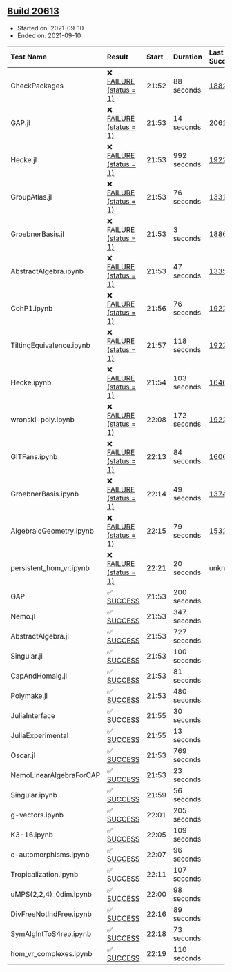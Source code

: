 ## [Build 20613](https://oscarci.mathematik.uni-kl.de/job/oscar/20613/)

* Started on: 2021-09-10
* Ended on: 2021-09-10

| Test Name    | Result | Start | Duration | Last Success | First Failure |
|:-------------|:-------|:------|:---------|:-------------|:--------------|
| CheckPackages | ❌ [FAILURE (status = 1)](https://oscarci.mathematik.uni-kl.de/job/oscar/20613/artifact/logs/build-20613/CheckPackages.log) | 21:52 | 88 seconds | [18822](https://oscarci.mathematik.uni-kl.de/job/oscar/18822/) | [18823](https://oscarci.mathematik.uni-kl.de/job/oscar/18823/) |
| GAP.jl | ❌ [FAILURE (status = 1)](https://oscarci.mathematik.uni-kl.de/job/oscar/20613/artifact/logs/build-20613/GAP.jl.log) | 21:53 | 14 seconds | [20612](https://oscarci.mathematik.uni-kl.de/job/oscar/20612/) | [20613](https://oscarci.mathematik.uni-kl.de/job/oscar/20613/) |
| Hecke.jl | ❌ [FAILURE (status = 1)](https://oscarci.mathematik.uni-kl.de/job/oscar/20613/artifact/logs/build-20613/Hecke.jl.log) | 21:53 | 992 seconds | [19222](https://oscarci.mathematik.uni-kl.de/job/oscar/19222/) | [20152](https://oscarci.mathematik.uni-kl.de/job/oscar/20152/) |
| GroupAtlas.jl | ❌ [FAILURE (status = 1)](https://oscarci.mathematik.uni-kl.de/job/oscar/20613/artifact/logs/build-20613/GroupAtlas.jl.log) | 21:53 | 76 seconds | [13311](https://oscarci.mathematik.uni-kl.de/job/oscar/13311/) | [13312](https://oscarci.mathematik.uni-kl.de/job/oscar/13312/) |
| GroebnerBasis.jl | ❌ [FAILURE (status = 1)](https://oscarci.mathematik.uni-kl.de/job/oscar/20613/artifact/logs/build-20613/GroebnerBasis.jl.log) | 21:53 | 3 seconds | [18864](https://oscarci.mathematik.uni-kl.de/job/oscar/18864/) | [18865](https://oscarci.mathematik.uni-kl.de/job/oscar/18865/) |
| AbstractAlgebra.ipynb | ❌ [FAILURE (status = 1)](https://oscarci.mathematik.uni-kl.de/job/oscar/20613/artifact/logs/build-20613/AbstractAlgebra.ipynb.log) | 21:53 | 47 seconds | [13355](https://oscarci.mathematik.uni-kl.de/job/oscar/13355/) | [13356](https://oscarci.mathematik.uni-kl.de/job/oscar/13356/) |
| CohP1.ipynb | ❌ [FAILURE (status = 1)](https://oscarci.mathematik.uni-kl.de/job/oscar/20613/artifact/logs/build-20613/CohP1.ipynb.log) | 21:56 | 76 seconds | [19222](https://oscarci.mathematik.uni-kl.de/job/oscar/19222/) | [20152](https://oscarci.mathematik.uni-kl.de/job/oscar/20152/) |
| TiltingEquivalence.ipynb | ❌ [FAILURE (status = 1)](https://oscarci.mathematik.uni-kl.de/job/oscar/20613/artifact/logs/build-20613/TiltingEquivalence.ipynb.log) | 21:57 | 118 seconds | [19222](https://oscarci.mathematik.uni-kl.de/job/oscar/19222/) | [20152](https://oscarci.mathematik.uni-kl.de/job/oscar/20152/) |
| Hecke.ipynb | ❌ [FAILURE (status = 1)](https://oscarci.mathematik.uni-kl.de/job/oscar/20613/artifact/logs/build-20613/Hecke.ipynb.log) | 21:54 | 103 seconds | [16463](https://oscarci.mathematik.uni-kl.de/job/oscar/16463/) | [16464](https://oscarci.mathematik.uni-kl.de/job/oscar/16464/) |
| wronski-poly.ipynb | ❌ [FAILURE (status = 1)](https://oscarci.mathematik.uni-kl.de/job/oscar/20613/artifact/logs/build-20613/wronski-poly.ipynb.log) | 22:08 | 172 seconds | [19222](https://oscarci.mathematik.uni-kl.de/job/oscar/19222/) | [20152](https://oscarci.mathematik.uni-kl.de/job/oscar/20152/) |
| GITFans.ipynb | ❌ [FAILURE (status = 1)](https://oscarci.mathematik.uni-kl.de/job/oscar/20613/artifact/logs/build-20613/GITFans.ipynb.log) | 22:13 | 84 seconds | [16068](https://oscarci.mathematik.uni-kl.de/job/oscar/16068/) | [16069](https://oscarci.mathematik.uni-kl.de/job/oscar/16069/) |
| GroebnerBasis.ipynb | ❌ [FAILURE (status = 1)](https://oscarci.mathematik.uni-kl.de/job/oscar/20613/artifact/logs/build-20613/GroebnerBasis.ipynb.log) | 22:14 | 49 seconds | [13748](https://oscarci.mathematik.uni-kl.de/job/oscar/13748/) | [13749](https://oscarci.mathematik.uni-kl.de/job/oscar/13749/) |
| AlgebraicGeometry.ipynb | ❌ [FAILURE (status = 1)](https://oscarci.mathematik.uni-kl.de/job/oscar/20613/artifact/logs/build-20613/AlgebraicGeometry.ipynb.log) | 22:15 | 79 seconds | [15322](https://oscarci.mathematik.uni-kl.de/job/oscar/15322/) | [15323](https://oscarci.mathematik.uni-kl.de/job/oscar/15323/) |
| persistent_hom_vr.ipynb | ❌ [FAILURE (status = 1)](https://oscarci.mathematik.uni-kl.de/job/oscar/20613/artifact/logs/build-20613/persistent_hom_vr.ipynb.log) | 22:21 | 20 seconds | unknown | unknown |
| GAP | ✅ [SUCCESS](https://oscarci.mathematik.uni-kl.de/job/oscar/20613/artifact/logs/build-20613/GAP.log) | 21:53 | 200 seconds |  |  |
| Nemo.jl | ✅ [SUCCESS](https://oscarci.mathematik.uni-kl.de/job/oscar/20613/artifact/logs/build-20613/Nemo.jl.log) | 21:53 | 347 seconds |  |  |
| AbstractAlgebra.jl | ✅ [SUCCESS](https://oscarci.mathematik.uni-kl.de/job/oscar/20613/artifact/logs/build-20613/AbstractAlgebra.jl.log) | 21:53 | 727 seconds |  |  |
| Singular.jl | ✅ [SUCCESS](https://oscarci.mathematik.uni-kl.de/job/oscar/20613/artifact/logs/build-20613/Singular.jl.log) | 21:53 | 100 seconds |  |  |
| CapAndHomalg.jl | ✅ [SUCCESS](https://oscarci.mathematik.uni-kl.de/job/oscar/20613/artifact/logs/build-20613/CapAndHomalg.jl.log) | 21:53 | 81 seconds |  |  |
| Polymake.jl | ✅ [SUCCESS](https://oscarci.mathematik.uni-kl.de/job/oscar/20613/artifact/logs/build-20613/Polymake.jl.log) | 21:53 | 480 seconds |  |  |
| JuliaInterface | ✅ [SUCCESS](https://oscarci.mathematik.uni-kl.de/job/oscar/20613/artifact/logs/build-20613/JuliaInterface.log) | 21:55 | 30 seconds |  |  |
| JuliaExperimental | ✅ [SUCCESS](https://oscarci.mathematik.uni-kl.de/job/oscar/20613/artifact/logs/build-20613/JuliaExperimental.log) | 21:55 | 13 seconds |  |  |
| Oscar.jl | ✅ [SUCCESS](https://oscarci.mathematik.uni-kl.de/job/oscar/20613/artifact/logs/build-20613/Oscar.jl.log) | 21:53 | 769 seconds |  |  |
| NemoLinearAlgebraForCAP | ✅ [SUCCESS](https://oscarci.mathematik.uni-kl.de/job/oscar/20613/artifact/logs/build-20613/NemoLinearAlgebraForCAP.log) | 21:53 | 23 seconds |  |  |
| Singular.ipynb | ✅ [SUCCESS](https://oscarci.mathematik.uni-kl.de/job/oscar/20613/artifact/logs/build-20613/Singular.ipynb.log) | 21:59 | 56 seconds |  |  |
| g-vectors.ipynb | ✅ [SUCCESS](https://oscarci.mathematik.uni-kl.de/job/oscar/20613/artifact/logs/build-20613/g-vectors.ipynb.log) | 22:01 | 205 seconds |  |  |
| K3-16.ipynb | ✅ [SUCCESS](https://oscarci.mathematik.uni-kl.de/job/oscar/20613/artifact/logs/build-20613/K3-16.ipynb.log) | 22:05 | 109 seconds |  |  |
| c-automorphisms.ipynb | ✅ [SUCCESS](https://oscarci.mathematik.uni-kl.de/job/oscar/20613/artifact/logs/build-20613/c-automorphisms.ipynb.log) | 22:07 | 96 seconds |  |  |
| Tropicalization.ipynb | ✅ [SUCCESS](https://oscarci.mathematik.uni-kl.de/job/oscar/20613/artifact/logs/build-20613/Tropicalization.ipynb.log) | 22:11 | 107 seconds |  |  |
| uMPS(2,2,4)_0dim.ipynb | ✅ [SUCCESS](https://oscarci.mathematik.uni-kl.de/job/oscar/20613/artifact/logs/build-20613/uMPS-2-2-4-_0dim.ipynb.log) | 22:00 | 98 seconds |  |  |
| DivFreeNotIndFree.ipynb | ✅ [SUCCESS](https://oscarci.mathematik.uni-kl.de/job/oscar/20613/artifact/logs/build-20613/DivFreeNotIndFree.ipynb.log) | 22:16 | 89 seconds |  |  |
| SymAlgIntToS4rep.ipynb | ✅ [SUCCESS](https://oscarci.mathematik.uni-kl.de/job/oscar/20613/artifact/logs/build-20613/SymAlgIntToS4rep.ipynb.log) | 22:18 | 73 seconds |  |  |
| hom_vr_complexes.ipynb | ✅ [SUCCESS](https://oscarci.mathematik.uni-kl.de/job/oscar/20613/artifact/logs/build-20613/hom_vr_complexes.ipynb.log) | 22:19 | 110 seconds |  |  |
